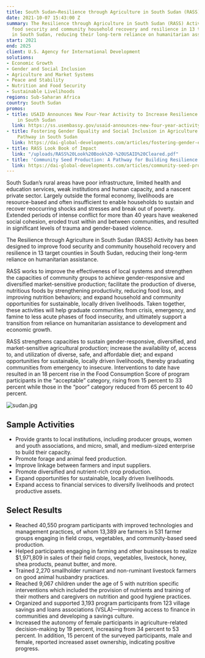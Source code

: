 ```yaml
---
title: South Sudan—Resilience through Agriculture in South Sudan (RASS) Activity
date: 2021-10-07 15:43:00 Z
summary: The Resilience through Agriculture in South Sudan (RASS) Activity improves
  food security and community household recovery and resilience in 13 target counties
  in South Sudan, reducing their long-term reliance on humanitarian assistance.
start: 2021
end: 2025
client: U.S. Agency for International Development
solutions:
- Economic Growth
- Gender and Social Inclusion
- Agriculture and Market Systems
- Peace and Stability
- Nutrition and Food Security
- Sustainable Livelihoods
regions: Sub-Saharan Africa
country: South Sudan
promos:
- title: USAID Announces New Four-Year Activity to Increase Resilience through Agriculture
    in South Sudan
  link: https://ss.usembassy.gov/usaid-announces-new-four-year-activity-to-increase-resilience-through-agriculture-in-south-sudan/
- title: Fostering Gender Equality and Social Inclusion in Agriculture as a Resilience-Building
    Pathway in South Sudan
  link: https://dai-global-developments.com/articles/fostering-gender-equality-and-social-inclusion-in-agriculture-as-a-resilience-building-pathway-in-south-sudan/
- title: RASS Look Book of Impact
  link: "/uploads/RASS%20Look%20Book%20-%20USAID%20Cleared.pdf"
- title: 'Community Seed Production: A Pathway for Building Resilience in South Sudan'
  link: https://dai-global-developments.com/articles/community-seed-production-a-pathway-for-building-resilience-in-south-sudan/
---
```


South Sudan’s rural areas have poor infrastructure, limited health and education services, weak institutions and human capacity, and a nascent private sector. Largely outside the formal economy, livelihoods are resource-based and often insufficient to enable households to sustain and recover reoccurring shocks and stresses and break out of poverty. Extended periods of intense conflict for more than 40 years have weakened social cohesion, eroded trust within and between communities, and resulted in significant levels of trauma and gender-based violence. 

The Resilience through Agriculture in South Sudan (RASS) Activity has been designed to improve food security and community household recovery and resilience in 13 target counties in South Sudan, reducing their long-term reliance on humanitarian assistance.
 
RASS works to improve the effectiveness of local systems and strengthen the capacities of community groups to achieve gender-responsive and diversified market-sensitive production; facilitate the production of diverse, nutritious foods by strengthening productivity, reducing food loss, and improving nutrition behaviors; and expand household and community opportunities for sustainable, locally driven livelihoods. Taken together, these activities will help graduate communities from crisis, emergency, and famine to less acute phases of food insecurity, and ultimately support a transition from reliance on humanitarian assistance to development and economic growth. 

RASS strengthens capacities to sustain gender-responsive, diversified, and market-sensitive agricultural production; increase the availability of, access to, and utilization of diverse, safe, and affordable diet; and expand opportunities for sustainable, locally driven livelihoods, thereby graduating communities from emergency to insecure. Interventions to date have resulted in an 18 percent rise in the Food Consumption Score of program participants in the “acceptable” category, rising from 15 percent to 33 percent while those in the “poor” category reduced from 65 percent to 40 percent.

![sudan.jpg](/uploads/sudan.jpg)
  
## Sample Activities

* Provide grants to local institutions, including producer groups, women and youth associations, and micro, small, and medium-sized enterprise to build their capacity.
* Promote forage and animal feed production.
* Improve linkage between farmers and input suppliers. 
* Promote diversified and nutrient-rich crop production. 
* Expand opportunities for sustainable, locally driven livelihoods. 
* Expand access to financial services to diversify livelihoods and protect productive assets. 

## Select Results

* Reached 40,550 program participants with improved technologies and management practices, of whom 13,389 are farmers in 531 farmer groups engaging in field crops, vegetables, and community-based seed production.
* Helped participants engaging in farming and other businesses to realize $1,971,809 in sales of their field crops, vegetables, livestock, honey, shea products, peanut butter, and more.
* Trained 2,270 smallholder ruminant and non-ruminant livestock farmers on good animal husbandry practices.
* Reached 9,067 children under the age of 5 with nutrition specific interventions which included the provision of nutrients and training of their mothers and caregivers on nutrition and good hygiene practices.
* Organized and supported 3,193 program participants from 123 village savings and loans associations (VSLA)—improving access to finance in communities and developing a savings culture.
* Increased the autonomy of female participants in agriculture-related decision-making by 19 percent, increasing from 34 percent to 53 percent. In addition, 15 percent of the surveyed participants, male and female, reported increased asset ownership, indicating positive progress.